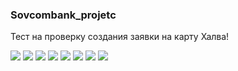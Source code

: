 ### Sovcombank_projetc
Тест на проверку создания заявки на карту Халва!

![](https://fs.getcourse.ru/fileservice/file/download/a/159627/sc/382/h/5bd0eebcc3905821fec61d8c0c44ce8f.png)
![](https://fs.getcourse.ru/fileservice/file/download/a/159627/sc/163/h/f781569bb3df25f16f9c84d3307fb274.png)
![](https://fs.getcourse.ru/fileservice/file/download/a/159627/sc/273/h/0e0dd7da86f0500b69c2dba32af2617f.png)
![](https://fs.getcourse.ru/fileservice/file/download/a/159627/sc/226/h/2c70fbe90e3ab7e01bfb0f40377519c1.png)
![](https://fs.getcourse.ru/fileservice/file/download/a/159627/sc/244/h/d044238683b3e8dad15ffb7060ee5c9c.png)
![](https://fs.getcourse.ru/fileservice/file/download/a/159627/sc/179/h/00b2b6a41783dd126ef5b15de31c9e08.png)
![](https://fs.getcourse.ru/fileservice/file/download/a/159627/sc/135/h/54c3bb650bb68d170c809e5c8b1f1620.png)
![](https://fs.getcourse.ru/fileservice/file/download/a/159627/sc/471/h/af8dac704b92a8bcdc35b6bad6e68a0b.png)


